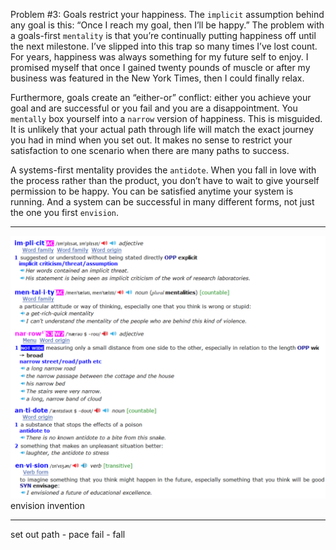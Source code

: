 Problem #3: Goals restrict your happiness.
The `implicit` assumption behind any goal is this: “Once I reach my
goal, then I’ll be happy.” The problem with a goals-first `mentality` is
that you’re continually putting happiness off until the next milestone.
I’ve slipped into this trap so many times I’ve lost count. For years,
happiness was always something for my future self to enjoy. I
promised myself that once I gained twenty pounds of muscle or after
my business was featured in the New York Times, then I could finally
relax.

Furthermore, goals create an “either-or” conflict: either you achieve
your goal and are successful or you fail and you are a disappointment.
You `mentally` box yourself into a `narrow` version of happiness. This is
misguided. It is unlikely that your actual path through life will match
the exact journey you had in mind when you set out. It makes no sense
to restrict your satisfaction to one scenario when there are many paths
to success.


A systems-first mentality provides the `antidote`. When you fall in
love with the process rather than the product, you don’t have to wait to
give yourself permission to be happy. You can be satisfied anytime
your system is running. And a system can be successful in many
different forms, not just the one you first `envision`.

---
 ![alt text](source/P29-2.png "Output Vacabulary")
envision invention

---
set out
path - pace
fail - fall